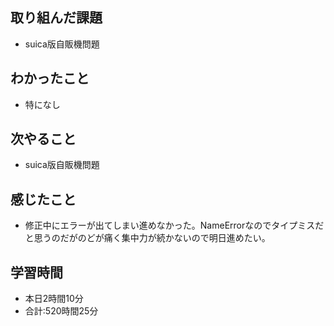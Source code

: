 ## 取り組んだ課題
- suica版自販機問題
## わかったこと
-  特になし
## 次やること
- suica版自販機問題
## 感じたこと
- 修正中にエラーが出てしまい進めなかった。NameErrorなのでタイプミスだと思うのだがのどが痛く集中力が続かないので明日進めたい。
## 学習時間
- 本日2時間10分<br>
- 合計:520時間25分

